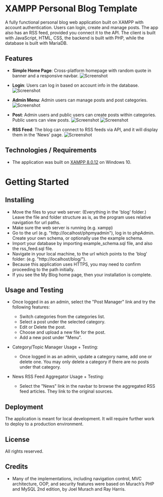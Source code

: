 # XAMPP Personal Blog Template
A fully functional personal blog web application built on XAMPP with account authentication. Users can login, create and manage posts. The app also has an RSS feed, provided you connect it to the API. The client is built with JavaScript, HTML, CSS, the backend is built with PHP, while the database is built with MariaDB.

## Features
- **Simple Home Page**: Cross-platform homepage with random quote in banner and a responsive navbar.
![Screenshot](homepage.png)

- **Login**: Users can log in based on account info in the database.
![Screenshot](login.png)

- **Admin Menu**: Admin users can manage posts and post categories.
![Screenshot](menu.png)

- **Post**: Admin users and public users can create posts within categories. Public users can view posts.
![Screenshot](newpost.png)
![Screenshot](post.png)

- **RSS Feed**: The blog can connect to RSS feeds via API, and it will display them in the 'News' page.
![Screenshot](RSSfeed.png)

## Technologies / Requirements
- The application was built on [XAMPP 8.0.12](https://www.apachefriends.org/download.html) on Windows 10.

# Getting Started

## Installing
- Move the files to your web server: (Everything in the 'blog' folder.) Leave the file and folder structure as is, as the program uses relative navigation for url paths.
- Make sure the web server is running (e.g. xampp)
- Go to the url (e.g. "http://localhost/phpmyadmin"), log in to phpAdmin. Create your own schema, or optionally use the example schema.
- Import your database by importing example_schema.sql file, and also the rss_feed.sql file.
- Navigate in your local machine, to the url which points to the 'blog' folder: (e.g. "http://localhost/blog/").
- Because this application uses HTTPS, you may need to confirm proceeding to the path initially.
- If you see the My Blog home page, then your installation is complete. 

## Usage and Testing
- Once logged in as an admin, select the "Post Manager" link and try the following features:
    - Switch categories from the categories list.
    - Select a post under the selected category.
    - Edit or Delete the post.
    - Choose and upload a new file for the post.
    - Add a new post under "Menu".
  
- Category/Topic Manager Usage + Testing:
  - Once logged in as an admin, update a category name, add one or delete one. You may only delete a category if there are no posts under that category.

- News RSS Feed Aggregator Usage + Testing:
  - Select the "News" link in the navbar to browse the aggregated RSS feed articles. They link to the original sources.

## Deployment
The application is meant for local development. It will require further work to deploy to a production environment.

## License
All rights reserved.

## Credits
- Many of the implementations, including navigation control, MVC architecture, OOP, and security features were based on Murach’s PHP and MySQL 2nd edition, by Joel Murach and Ray Harris.